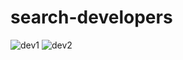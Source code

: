 # search-developers
![dev1](https://user-images.githubusercontent.com/83102811/183739077-dd901883-655d-4005-a277-17a330cdeb0a.png)
![dev2](https://user-images.githubusercontent.com/83102811/183740863-8948fab1-496e-4f5c-bfa9-1411a39eaf58.png)
